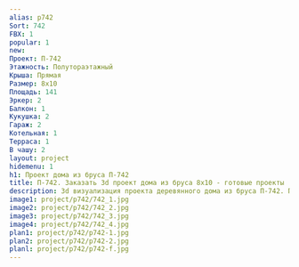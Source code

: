 ```yaml
---
alias: p742
Sort: 742
FBX: 1
popular: 1
new: 
Проект: П-742
Этажность: Полутораэтажный
Крыша: Прямая
Размер: 8х10
Площадь: 141
Эркер: 2
Балкон: 1
Кукушка: 2
Гараж: 2
Котельная: 1
Терраса: 1
В чашу: 2
layout: project
hidemenu: 1
h1: Проект дома из бруса П-742
title: П-742. Заказать 3d проект дома из бруса 8х10 - готовые проекты
description: 3d визуализация проекта деревянного дома из бруса П-742. Площадь 141 м2, размер 8х10. Вы можете внести любые изменения в проект.
image1: project/p742/742_1.jpg
image2: project/p742/742_2.jpg
image3: project/p742/742_3.jpg
image4: project/p742/742_4.jpg
plan1: project/p742/p742-1.jpg
plan2: project/p742/p742-2.jpg
planl: project/p742/p742-f.jpg
---
```


